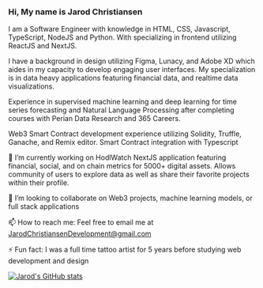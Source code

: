 ### Hi, My name is Jarod Christiansen
I am a Software Engineer with knowledge in HTML, CSS, Javascript, TypeScript, NodeJS and Python. With specializing in frontend utilizing ReactJS and NextJS.

I have a background in design utilizing Figma, Lunacy, and Adobe XD which aides in my capacity to develop engaging user interfaces. My specialization is in data heavy applications featuring financial data, and realtime data visualizations. 

Experience in supervised machine learning and deep learning for time series forecasting and Natural Language Processing after completing courses with Perian Data Research and 365 Careers. 

Web3 Smart Contract development experience utilizing Solidity, Truffle, Ganache, and Remix editor. Smart Contract integration with Typescript

🔭 I’m currently working on 
HodlWatch NextJS application featuring financial, social, and on chain metrics for 5000+ digital assets. Allows community of users to explore data as well as share their favorite projects within their profile. 

👯 I’m looking to collaborate on
Web3 projects, machine learning models, or full stack applications
 
📫 How to reach me:
Feel free to email me at JarodChristiansenDevelopment@gmail.com

⚡ Fun fact:
I was a full time tattoo artist for 5 years before studying web development and design


[![Jarod's GitHub stats](https://github-readme-stats.vercel.app/api?username=jarodchristiansen&hide=contribs&theme=radical)](https://github.com/jarodchristiansen/github-readme-stats)

